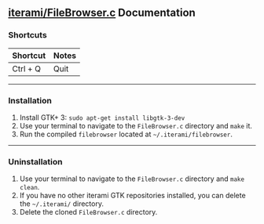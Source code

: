 [iterami/FileBrowser.c](https://github.com/iterami/FileBrowser.c) Documentation
-------------------------------------------------------------------------------

### Shortcuts

Shortcut         | Notes
-----------------|---------------------
Ctrl + Q         | Quit

---

### Installation

1. Install GTK+ 3: `sudo apt-get install libgtk-3-dev`
2. Use your terminal to navigate to the `FileBrowser.c` directory and `make` it.
3. Run the compiled `filebrowser` located at `~/.iterami/filebrowser`.

---

### Uninstallation

1. Use your terminal to navigate to the `FileBrowser.c` directory and `make clean`.
2. If you have no other iterami GTK repositories installed, you can delete the `~/.iterami/` directory.
3. Delete the cloned `FileBrowser.c` directory.
